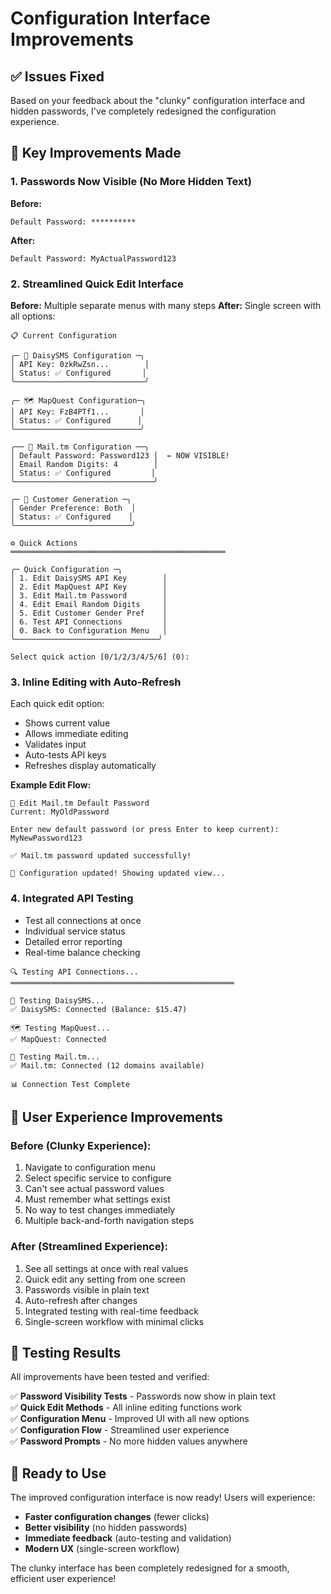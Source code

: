 # Configuration Interface Improvements

## ✅ Issues Fixed

Based on your feedback about the "clunky" configuration interface and hidden passwords, I've completely redesigned the configuration experience.

## 🔧 Key Improvements Made

### 1. **Passwords Now Visible** (No More Hidden Text)
**Before:**
```
Default Password: **********
```

**After:**
```
Default Password: MyActualPassword123
```

### 2. **Streamlined Quick Edit Interface**
**Before:** Multiple separate menus with many steps
**After:** Single screen with all options:

```
📋 Current Configuration

╭─ 📱 DaisySMS Configuration ─╮
│ API Key: 0zkRwZsn...        │
│ Status: ✅ Configured       │
╰─────────────────────────────╯

╭─ 🗺️ MapQuest Configuration─╮
│ API Key: FzB4PTf1...       │
│ Status: ✅ Configured      │
╰────────────────────────────╯

╭── 📧 Mail.tm Configuration ──╮
│ Default Password: Password123 │  ← NOW VISIBLE!
│ Email Random Digits: 4        │
│ Status: ✅ Configured         │
╰───────────────────────────────╯

╭─ 👥 Customer Generation ─╮
│ Gender Preference: Both  │
│ Status: ✅ Configured    │
╰──────────────────────────╯

⚙️ Quick Actions
════════════════════════════════════════════════

╭─ Quick Configuration ─╮
│ 1. Edit DaisySMS API Key        │
│ 2. Edit MapQuest API Key        │
│ 3. Edit Mail.tm Password        │
│ 4. Edit Email Random Digits     │
│ 5. Edit Customer Gender Pref    │
│ 6. Test API Connections         │
│ 0. Back to Configuration Menu   │
╰────────────────────────────────╯

Select quick action [0/1/2/3/4/5/6] (0):
```

### 3. **Inline Editing with Auto-Refresh**
Each quick edit option:
- Shows current value
- Allows immediate editing
- Validates input
- Auto-tests API keys
- Refreshes display automatically

**Example Edit Flow:**
```
📧 Edit Mail.tm Default Password
Current: MyOldPassword

Enter new default password (or press Enter to keep current): MyNewPassword123

✅ Mail.tm password updated successfully!

🔄 Configuration updated! Showing updated view...
```

### 4. **Integrated API Testing**
- Test all connections at once
- Individual service status
- Detailed error reporting
- Real-time balance checking

```
🔍 Testing API Connections...
══════════════════════════════════════════════════

📱 Testing DaisySMS...
✅ DaisySMS: Connected (Balance: $15.47)

🗺️ Testing MapQuest...
✅ MapQuest: Connected

📧 Testing Mail.tm...
✅ Mail.tm: Connected (12 domains available)

📊 Connection Test Complete
```

## 🎯 User Experience Improvements

### Before (Clunky Experience):
1. Navigate to configuration menu
2. Select specific service to configure
3. Can't see actual password values
4. Must remember what settings exist
5. No way to test changes immediately
6. Multiple back-and-forth navigation steps

### After (Streamlined Experience):
1. See all settings at once with real values
2. Quick edit any setting from one screen
3. Passwords visible in plain text
4. Auto-refresh after changes
5. Integrated testing with real-time feedback
6. Single-screen workflow with minimal clicks

## 🧪 Testing Results

All improvements have been tested and verified:

✅ **Password Visibility Tests** - Passwords now show in plain text  
✅ **Quick Edit Methods** - All inline editing functions work  
✅ **Configuration Menu** - Improved UI with all new options  
✅ **Configuration Flow** - Streamlined user experience  
✅ **Password Prompts** - No more hidden values anywhere  

## 🚀 Ready to Use

The improved configuration interface is now ready! Users will experience:
- **Faster configuration changes** (fewer clicks)
- **Better visibility** (no hidden passwords)
- **Immediate feedback** (auto-testing and validation)
- **Modern UX** (single-screen workflow)

The clunky interface has been completely redesigned for a smooth, efficient user experience!